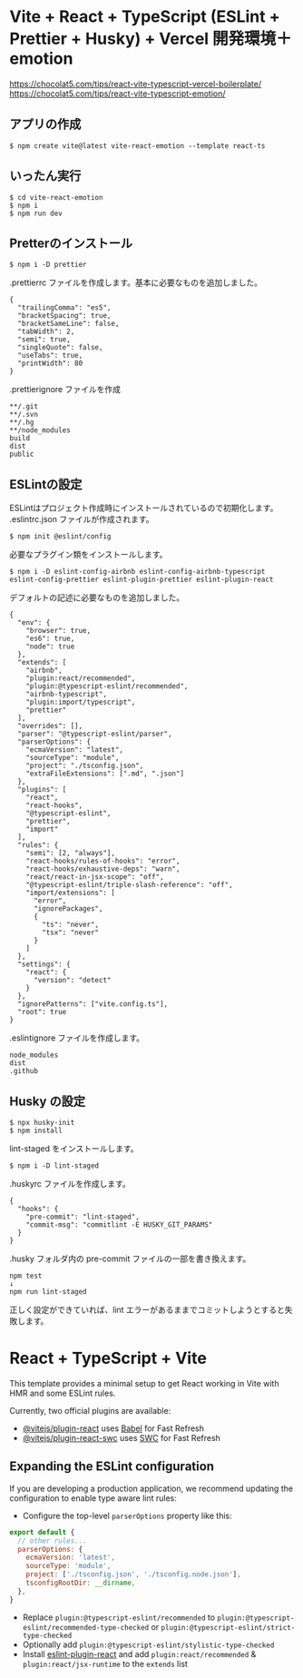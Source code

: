 # Vite + React + TypeScript (ESLint + Prettier + Husky) + Vercel 開発環境＋emotion
https://chocolat5.com/tips/react-vite-typescript-vercel-boilerplate/
https://chocolat5.com/tips/react-vite-typescript-emotion/

## アプリの作成
```
$ npm create vite@latest vite-react-emotion --template react-ts
```

## いったん実行
```
$ cd vite-react-emotion
$ npm i
$ npm run dev
```

## Pretterのインストール
```
$ npm i -D prettier
```
.prettierrc ファイルを作成します。基本に必要なものを追加しました。
```
{
  "trailingComma": "es5",
  "bracketSpacing": true,
  "bracketSameLine": false,
  "tabWidth": 2,
  "semi": true,
  "singleQuote": false,
  "useTabs": true,
  "printWidth": 80
}
```
.prettierignore ファイルを作成
```
**/.git
**/.svn
**/.hg
**/node_modules
build
dist
public
```

## ESLintの設定
ESLintはプロジェクト作成時にインストールされているので初期化します。 .eslintrc.json ファイルが作成されます。
```
$ npm init @eslint/config
```
必要なプラグイン類をインストールします。
```
$ npm i -D eslint-config-airbnb eslint-config-airbnb-typescript eslint-config-prettier eslint-plugin-prettier eslint-plugin-react
```
デフォルトの記述に必要なものを追加しました。
```
{
  "env": {
    "browser": true,
    "es6": true,
    "node": true
  },
  "extends": [
    "airbnb",
    "plugin:react/recommended",
    "plugin:@typescript-eslint/recommended",
    "airbnb-typescript",
    "plugin:import/typescript",
    "prettier"
  ],
  "overrides": [],
  "parser": "@typescript-eslint/parser",
  "parserOptions": {
    "ecmaVersion": "latest",
    "sourceType": "module",
    "project": "./tsconfig.json",
    "extraFileExtensions": [".md", ".json"]
  },
  "plugins": [
    "react",
    "react-hooks",
    "@typescript-eslint",
    "prettier",
    "import"
  ],
  "rules": {
    "semi": [2, "always"],
    "react-hooks/rules-of-hooks": "error",
    "react-hooks/exhaustive-deps": "warn",
    "react/react-in-jsx-scope": "off",
    "@typescript-eslint/triple-slash-reference": "off",
    "import/extensions": [
      "error",
      "ignorePackages",
      {
        "ts": "never",
        "tsx": "never"
      }
    ]
  },
  "settings": {
    "react": {
      "version": "detect"
    }
  },
  "ignorePatterns": ["vite.config.ts"],
  "root": true
}
```
.eslintignore ファイルを作成します。
```
node_modules
dist
.github
```

## Husky の設定
```
$ npx husky-init
$ npm install
```
lint-staged をインストールします。
```
$ npm i -D lint-staged
```
.huskyrc ファイルを作成します。
```
{
  "hooks": {
    "pre-commit": "lint-staged",
    "commit-msg": "commitlint -E HUSKY_GIT_PARAMS"
  }
}
```
.husky フォルダ内の pre-commit ファイルの一部を書き換えます。
```
npm test
↓
npm run lint-staged
```
正しく設定ができていれば、lint エラーがあるままでコミットしようとすると失敗します。




# React + TypeScript + Vite

This template provides a minimal setup to get React working in Vite with HMR and some ESLint rules.

Currently, two official plugins are available:

- [@vitejs/plugin-react](https://github.com/vitejs/vite-plugin-react/blob/main/packages/plugin-react/README.md) uses [Babel](https://babeljs.io/) for Fast Refresh
- [@vitejs/plugin-react-swc](https://github.com/vitejs/vite-plugin-react-swc) uses [SWC](https://swc.rs/) for Fast Refresh

## Expanding the ESLint configuration

If you are developing a production application, we recommend updating the configuration to enable type aware lint rules:

- Configure the top-level `parserOptions` property like this:

```js
export default {
  // other rules...
  parserOptions: {
    ecmaVersion: 'latest',
    sourceType: 'module',
    project: ['./tsconfig.json', './tsconfig.node.json'],
    tsconfigRootDir: __dirname,
  },
}
```

- Replace `plugin:@typescript-eslint/recommended` to `plugin:@typescript-eslint/recommended-type-checked` or `plugin:@typescript-eslint/strict-type-checked`
- Optionally add `plugin:@typescript-eslint/stylistic-type-checked`
- Install [eslint-plugin-react](https://github.com/jsx-eslint/eslint-plugin-react) and add `plugin:react/recommended` & `plugin:react/jsx-runtime` to the `extends` list
